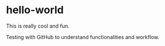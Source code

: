 # hello-world
This is really cool and fun. 

Testing with GitHub to understand functionalities and workflow.
